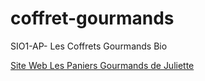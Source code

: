 # coffret-gourmands
SIO1-AP- Les Coffrets Gourmands Bio

[Site Web Les Paniers Gourmands de Juliette](https://kbnn-z.github.io/coffret-gourmands-LGP/index.html)



